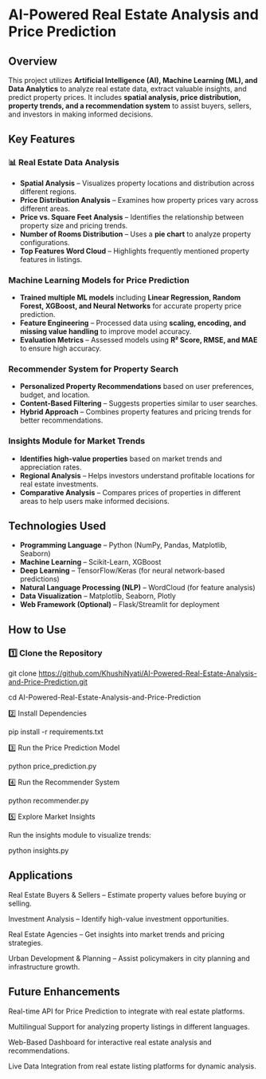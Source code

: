 # AI-Powered Real Estate Analysis and Price Prediction  

##  Overview  
This project utilizes **Artificial Intelligence (AI), Machine Learning (ML), and Data Analytics** to analyze real estate data, extract valuable insights, and predict property prices. It includes **spatial analysis, price distribution, property trends, and a recommendation system** to assist buyers, sellers, and investors in making informed decisions.  

##  Key Features  

### 📊 **Real Estate Data Analysis**  
- **Spatial Analysis** – Visualizes property locations and distribution across different regions.  
- **Price Distribution Analysis** – Examines how property prices vary across different areas.  
- **Price vs. Square Feet Analysis** – Identifies the relationship between property size and pricing trends.  
- **Number of Rooms Distribution** – Uses a **pie chart** to analyze property configurations.  
- **Top Features Word Cloud** – Highlights frequently mentioned property features in listings.  

###  **Machine Learning Models for Price Prediction**  
- **Trained multiple ML models** including **Linear Regression, Random Forest, XGBoost, and Neural Networks** for accurate property price prediction.  
- **Feature Engineering** – Processed data using **scaling, encoding, and missing value handling** to improve model accuracy.  
- **Evaluation Metrics** – Assessed models using **R² Score, RMSE, and MAE** to ensure high accuracy.  

###  **Recommender System for Property Search**  
- **Personalized Property Recommendations** based on user preferences, budget, and location.  
- **Content-Based Filtering** – Suggests properties similar to user searches.  
- **Hybrid Approach** – Combines property features and pricing trends for better recommendations.  

###  **Insights Module for Market Trends**  
- **Identifies high-value properties** based on market trends and appreciation rates.  
- **Regional Analysis** – Helps investors understand profitable locations for real estate investments.  
- **Comparative Analysis** – Compares prices of properties in different areas to help users make informed decisions.  

##  Technologies Used  
- **Programming Language** – Python (NumPy, Pandas, Matplotlib, Seaborn)  
- **Machine Learning** – Scikit-Learn, XGBoost  
- **Deep Learning** – TensorFlow/Keras (for neural network-based predictions)  
- **Natural Language Processing (NLP)** – WordCloud (for feature analysis)  
- **Data Visualization** – Matplotlib, Seaborn, Plotly  
- **Web Framework (Optional)** – Flask/Streamlit for deployment  

##  How to Use  

### 1️⃣ Clone the Repository  

git clone https://github.com/KhushiNyati/AI-Powered-Real-Estate-Analysis-and-Price-Prediction.git

cd AI-Powered-Real-Estate-Analysis-and-Price-Prediction

2️⃣ Install Dependencies

pip install -r requirements.txt

3️⃣ Run the Price Prediction Model

python price_prediction.py

4️⃣ Run the Recommender System

python recommender.py

5️⃣ Explore Market Insights

Run the insights module to visualize trends:

python insights.py

## Applications

Real Estate Buyers & Sellers – Estimate property values before buying or selling.

Investment Analysis – Identify high-value investment opportunities.

Real Estate Agencies – Get insights into market trends and pricing strategies.

Urban Development & Planning – Assist policymakers in city planning and infrastructure growth.

## Future Enhancements

Real-time API for Price Prediction to integrate with real estate platforms.

Multilingual Support for analyzing property listings in different languages.

Web-Based Dashboard for interactive real estate analysis and recommendations.

Live Data Integration from real estate listing platforms for dynamic analysis.

